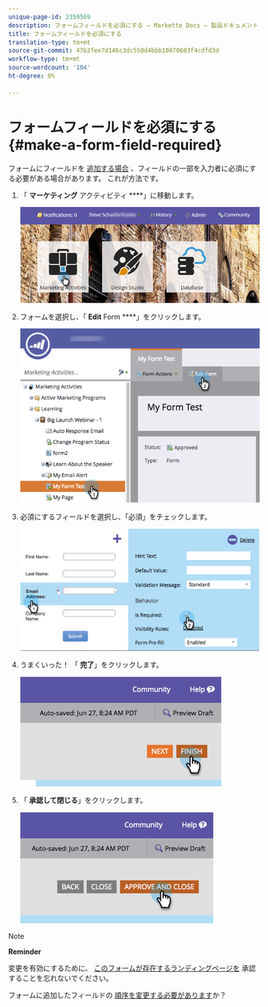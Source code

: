 ```yaml
---
unique-page-id: 2359569
description: フォームフィールドを必須にする — Marketto Docs — 製品ドキュメント
title: フォームフィールドを必須にする
translation-type: tm+mt
source-git-commit: 47b2fee7d146c3dc558d4bbb10070683f4cdfd3d
workflow-type: tm+mt
source-wordcount: '104'
ht-degree: 0%

---
```



# フォームフィールドを必須にする {#make-a-form-field-required}

フォームにフィールドを [追加する場合](add-a-field-to-a-form.md) 、フィールドの一部を入力者に必須にする必要がある場合があります。 これが方法です。

1. 「 **マーケティング** アクティビティ ****」に移動します。

   ![](assets/login-marketing-activities-4.png)

1. フォームを選択し、「 **Edit** Form ****」をクリックします。

   ![](assets/editform-2.png)

1. 必須にするフィールドを選択し、「必須」をチェックします。

   ![](assets/image2014-9-15-17-3a30-3a44.png)

1. うまくいった！ 「 **完了**」をクリックします。

   ![](assets/image2014-9-15-17-3a30-3a58.png)

1. 「 **承認して閉じる**」をクリックします。

   ![](assets/image2014-9-15-17-3a31-3a11.png)

>[!NOTE]
>
>**Reminder**
>
>変更を有効にするために、 [このフォームが存在するランディングページを](../../../../product-docs/demand-generation/landing-pages/understanding-landing-pages/approve-unapprove-or-delete-a-landing-page.md) 承認することを忘れないでください。

フォームに追加したフィールドの [順序を変更する必要があります](../../../../product-docs/demand-generation/forms/form-fields/reorder-fields-in-a-form.md)か？